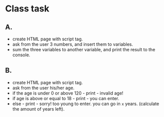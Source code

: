 # Class task

## A. 
* create HTML page with script tag. 
* ask from the user 3 numbers, and insert them to variables. 
* sum the three variables to another variable, and print the result to the console. 

## B. 
* create HTML page with script tag. 
* ask from the user his/her age. 
* if the age is under 0 or above 120 - print - invalid age!
* if age is above or equal to 18 - print - you can enter. 
* else - print - sorry! too young to enter. you can go in `x` years. (calculate the amount of years left). 